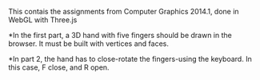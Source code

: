 This contais the assignments from Computer Graphics 2014.1, done in WebGL with Three.js

*In the first part, a 3D hand with five fingers should be drawn in the browser.
It must be built with vertices and faces.

*In part 2, the hand has to close-rotate the fingers-using the keyboard. In this case, F close, and R open.